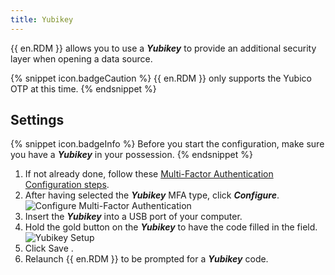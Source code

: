 ```yaml
---
title: Yubikey
---
```

{{ en.RDM }} allows you to use a ***Yubikey*** to provide an additional security layer when opening a data source. 

{% snippet icon.badgeCaution %} 
{{ en.RDM }} only supports the Yubico OTP at this time. 
{% endsnippet %}
 
## Settings 

{% snippet icon.badgeInfo %} 
Before you start the configuration, make sure you have a ***Yubikey*** in your possession. 
{% endsnippet %}
 
1. If not already done, follow these [Multi-Factor Authentication Configuration steps](/rdm/windows/data-sources/multi-factor-authentication/). 
1. After having selected the ***Yubikey*** MFA type, click ***Configure***.  
![Configure Multi-Factor Authentication](https://webdevolutions.azureedge.net/docs/en/rdm/windows/clip10014.png) 
1. Insert the ***Yubikey*** into a USB port of your computer. 
1. Hold the gold button on the ***Yubikey*** to have the code filled in the field.  
![Yubikey Setup](https://webdevolutions.azureedge.net/docs/en/rdm/windows/clip10015.png) 
1. Click Save . 
1. Relaunch {{ en.RDM }} to be prompted for a ***Yubikey*** code. 

